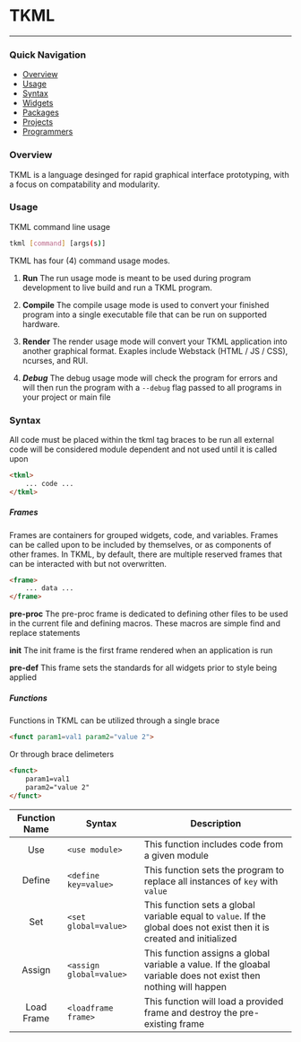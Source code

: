 # TKML
***

### Quick Navigation
  - [Overview]()
  - [Usage]()
  - [Syntax]()
  - [Widgets]()
  - [Packages]()
  - [Projects]()
  - [Programmers]()
 
### Overview
TKML is a language desinged for rapid graphical interface prototyping, with a focus on compatability and modularity.

### Usage
TKML command line usage
```sh
tkml [command] [args(s)]
```

TKML has four (4) command usage modes. 
1. **Run**
    The run usage mode is meant to be used during program development to live build and run a TKML program.

2. **Compile**
    The compile usage mode is used to convert your finished program into a single executable file that can be run on supported hardware.

3. **Render**
    The render usage mode will convert your TKML application into another graphical format. Exaples include Webstack (HTML / JS / CSS), ncurses, and RUI. 

4. ***Debug***
    The debug usage mode will check the program for errors and will then run the program with a `--debug` flag passed to all programs in your project or main file

### Syntax
All code must be placed within the tkml tag braces to be run all external code will be considered module dependent and not used until it is called upon
```html
<tkml>
    ... code ...
</tkml>
```

##### Frames
Frames are containers for grouped widgets, code, and variables. Frames can be called upon to be included by themselves, or as components of other frames.
In TKML, by default, there are multiple reserved frames that can be interacted with but not overwritten.

```html
<frame>
    ... data ...
</frame>
```

**pre-proc**
The pre-proc frame is dedicated to defining other files to be used in the current file and defining macros.
These macros are simple find and replace statements

**init**
The init frame is the first frame rendered when an application is run

**pre-def**
This frame sets the standards for all widgets prior to style being applied

##### Functions
Functions in TKML can be utilized through a single brace 
```html
<funct param1=val1 param2="value 2">
```
Or through brace delimeters
```html
<funct>
    param1=val1
    param2="value 2"
</funct>
```
| Function Name | Syntax | Description |
|:------:| ------------ | ------ |
| Use           | `<use module>` | This function includes code from a given module |
| Define        | `<define key=value>` | This function sets the program to replace all instances of `key` with `value`|
| Set | `<set global=value>` | This function sets a global variable equal to `value`. If the global does not exist then it is created and initialized |
| Assign | `<assign global=value>` | This function assigns a global variable a value. If the gloabal variable does not exist then nothing will happen |
| Load Frame | `<loadframe frame>` | This function will load a provided frame and destroy the pre-existing frame |
